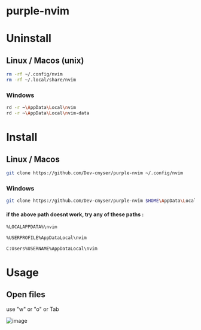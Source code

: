 # purple-nvim

# Uninstall

## Linux / Macos (unix)

```bash
rm -rf ~/.config/nvim
rm -rf ~/.local/share/nvim
```

### Windows

```bash
rd -r ~\AppData\Local\nvim
rd -r ~\AppData\Local\nvim-data
```

# Install

## Linux / Macos

```bash
git clone https://github.com/Dev-cmyser/purple-nvim ~/.config/nvim
```

### Windows

```bash
git clone https://github.com/Dev-cmyser/purple-nvim $HOME\AppData\Local\nvim
```

#### if the above path doesnt work, try any of these paths :

```bash
%LOCALAPPDATA%\nvim
```

```bash
%USERPROFILE%AppDataLocal\nvim
```

```bash
C:Users%USERNAME%AppDataLocal\nvim
```

# Usage
## Open files 
use "w" or "o" or Tab


![image](https://github.com/Dev-cmyser/purple-nvim/assets/105227884/5c7e3b0a-63a2-4258-a5e8-ab813df70288)



